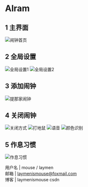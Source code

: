 # Alram 
## 1 主界面
![闹钟首页](screen/1.jpg)
## 2 全局设置
![全局设置1](screen/10.jpg)
![全局设置2](screen/2.jpg)
## 3 添加闹钟
![提那家闹钟](screen/3.jpg)
## 4 关闭闹钟
![关闭方式](screen/6.jpg)
![打地鼠](screen/7.jpg)
![语音](screen/8.jpg)
![颜色识别](screen/9.jpg)
## 5 作息习惯
![作息习惯](screen/4.jpg)
 
 
用户名   | mouse / laymen    
邮箱     |  laymenismouse@foxmail.com   
博客     |  laymenismouse csdn
